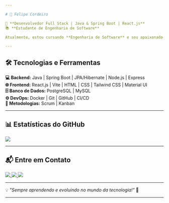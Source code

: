 ```yaml
---

# 🚀 Felipe Cordeiro

🎯 **Desenvolvedor Full Stack | Java & Spring Boot | React.js**  
📚 **Estudante de Engenharia de Software**  

Atualmente, estou cursando **Engenharia de Software** e sou apaixonado por tecnologia e desenvolvimento de software. Tenho experiência com **Java, Spring Boot, React.js e Docker**, além de um forte conhecimento em **APIs RESTful e banco de dados**. Meu objetivo é construir aplicações performáticas, seguras e escaláveis.  

---
```


## 🛠️ Tecnologias e Ferramentas  

**💻 Backend:** Java | Spring Boot | JPA/Hibernate | Node.js | Express  
**🌐 Frontend:** React.js | Vite | HTML | CSS | Tailwind CSS | Material UI  
**🗄️ Banco de Dados:** PostgreSQL | MySQL  
**⚙️ DevOps:** Docker | Git | GitHub | CI/CD  
**📜 Metodologias:** Scrum | Kanban  

---

## 📊 Estatísticas do GitHub  

<p>
  <a href="#"><img src="https://github-profile-summary-cards.vercel.app/api/cards/profile-details?username=Felipe-Cordeiro-98&theme=github_dark" /></a> 
</p>

---

## 📬 Entre em Contato  

<a href="https://www.linkedin.com/in/felipe-cordeiro-2a3285286/" target="_blank">
    <img src="https://img.shields.io/badge/linkedin-%230077B5.svg?&style=for-the-badge&logo=linkedin&logoColor=white" />
</a>

<a href="mailto:felipecordeirocruz@gmail.com" target="_blank">
   <img src="https://img.shields.io/badge/Gmail-D14836?style=for-the-badge&logo=gmail&logoColor=white" />
</a>

<a href="https://www.instagram.com/lipe.cordeiro/" target="_blank">
   <img src="https://img.shields.io/badge/Instagram-E4405F?style=for-the-badge&logo=instagram&logoColor=white" />
</a>

---

💡 _"Sempre aprendendo e evoluindo no mundo da tecnologia!"_ 🚀  

---
